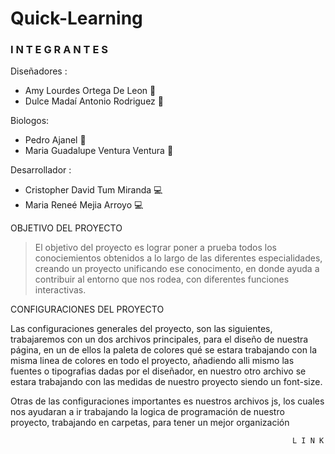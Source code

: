 # Quick-Learning

### I N T E G R A N T E S

                    
Diseñadores :

- Amy Lourdes Ortega De Leon 🎨
- Dulce Madaí Antonio Rodriguez  🎨

Biologos:

-  Pedro Ajanel 🍃
- Maria Guadalupe Ventura Ventura 🍃

Desarrollador : 

- Cristopher David Tum Miranda 💻
- Maria Reneé Mejia Arroyo 💻



 OBJETIVO DEL PROYECTO 

> El objetivo del proyecto es lograr poner a prueba todos los conociemientos obtenidos a lo largo de las diferentes especialidades,  creando un proyecto unificando ese conocimento, en donde ayuda a contribuir al entorno que nos rodea, con diferentes funciones interactivas.


 CONFIGURACIONES DEL PROYECTO
 
 Las configuraciones generales del proyecto, son las siguientes, trabajaremos con un dos archivos principales, para el diseño de nuestra página, en un de ellos la paleta de colores qué se estara trabajando con la misma linea de colores en todo el proyecto, añadiendo alli mismo las fuentes o tipografias dadas por el diseñador, en nuestro otro archivo se estara trabajando con las medidas de nuestro proyecto siendo un font-size.

Otras de las configuraciones importantes es nuestros archivos js, los cuales nos ayudaran a ir trabajando la logica de programación de nuestro proyecto, trabajando en carpetas, para tener un mejor organización
 
 
 
 
 
                                                                   L I N K 

